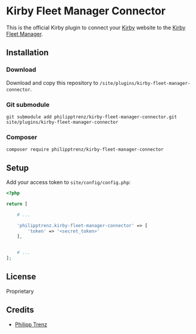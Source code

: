 # Kirby Fleet Manager Connector

This is the official Kirby plugin to connect your [Kirby](https://getkirby.com) website to the [Kirby Fleet Manager](https://github.com/philipptrenz/kirby-fleet-manager).

## Installation

### Download

Download and copy this repository to `/site/plugins/kirby-fleet-manager-connector`.

### Git submodule

```
git submodule add philipptrenz/kirby-fleet-manager-connector.git site/plugins/kirby-fleet-manager-connector
```

### Composer

```
composer require philipptrenz/kirby-fleet-manager-connector
```

## Setup

Add your access token to `site/config/config.php`:

```php
<?php

return [

    # ...

    'philipptrenz.kirby-fleet-manager-connector' => [
        'token' => '<secret_token>'
    ],


    # ...
];
```

## License

Proprietary

## Credits

- [Philipp Trenz](https://github.com/philipptrenz)

